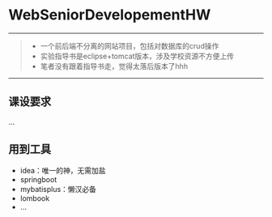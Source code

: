 # WebSeniorDevelopementHW
---

> - 一个前后端不分离的网站项目，包括对数据库的crud操作
> - 实验指导书是eclipse+tomcat版本，涉及学校资源不方便上传
> - 笔者没有跟着指导书走，觉得太落后版本了hhh

---

## 课设要求
...
## 用到工具

- idea：唯一的神，无需加盐
- springboot
- mybatisplus：懒汉必备
- lombook
- ...